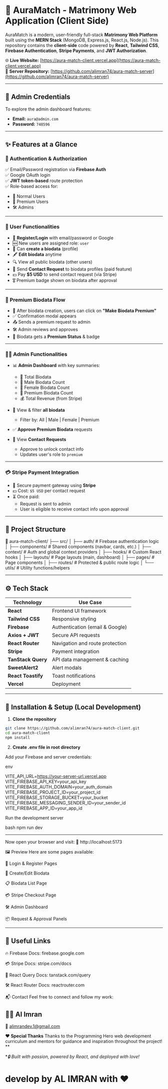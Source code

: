 # 💍 AuraMatch - Matrimony Web Application (Client Side)

AuraMatch is a modern, user-friendly full-stack **Matrimony Web Platform** built using the **MERN Stack** (MongoDB, Express.js, React.js, Node.js). This repository contains the **client-side** code powered by **React**, **Tailwind CSS**, **Firebase Authentication**, **Stripe Payments**, and **JWT Authorization**.

🌐 **Live Website:** [https://aura-match-client.vercel.app](https://aura-match-client.vercel.app)  
📁 **Server Repository:** [https://github.com/alimran74/aura-match-server](https://github.com/alimran74/aura-match-server)

---

## 🔐 Admin Credentials

To explore the admin dashboard features:

- **Email:** `aura@admin.com`  
- **Password:** `748596`

---

## ✨ Features at a Glance

### 🔑 Authentication & Authorization

✅ Email/Password registration via **Firebase Auth**  
✅ Google OAuth login  
✅ **JWT token-based** route protection  
✅ Role-based access for:
- 👤 Normal Users
- 💎 Premium Users
- 🛠️ Admins

---

### 👥 User Functionalities

- 📝 **Register/Login** with email/password or Google
- 🆕 New users are assigned role: `user`
- 🧬 Can **create a biodata** (profile)
- 🖋️ **Edit biodata** anytime
- 🔍 View all public biodata (other users)
- 📩 Send **Contact Request** to biodata profiles (paid feature)
- 💵 Pay **$5 USD** to send contact request (via Stripe)
- 🎖️ Premium badge shown on biodata after approval

---

### 💎 Premium Biodata Flow

- 🧬 After biodata creation, users can click on **"Make Biodata Premium"**
- ✅ Confirmation modal appears
- 📤 Sends a premium request to admin
- 🛠️ Admin reviews and approves
- 🌟 Biodata gets a **Premium Status** & badge

---

### 🧑‍💼 Admin Functionalities

- 📊 **Admin Dashboard** with key summaries:
  - 🔢 Total Biodata
  - 👨 Male Biodata Count
  - 👩 Female Biodata Count
  - 💎 Premium Biodata Count
  - 💰 Total Revenue (from Stripe)
  
- 🧬 View & filter **all biodata**
  - Filter by: All | Male | Female | Premium
- ✅ **Approve Premium Biodata** requests
- 📩 View **Contact Requests**
  - Approve to unlock contact info
  - Updates user's role to `premium`

---

### 💳 Stripe Payment Integration

- 🔐 Secure payment gateway using **Stripe**
- 💵 Cost: `$5 USD` per contact request
- ⏳ Once paid:
  - Request is sent to admin
  - User is eligible to receive contact info upon approval

---

## 🧱 Project Structure


📁 aura-match-client/
├── src/
│ ├── auth/ # Firebase authentication logic
│ ├── components/ # Shared components (navbar, cards, etc.)
│ ├── context/ # Auth and global context providers
│ ├── hooks/ # Custom React hooks
│ ├── layouts/ # Page layouts (main, dashboard)
│ ├── pages/ # Page components
│ ├── routes/ # Protected & public route logic
│ └── utils/ # Utility functions/helpers


---


## ⚙️ Tech Stack

| Technology        | Use Case                         |
|-------------------|----------------------------------|
| **React**         | Frontend UI framework            |
| **Tailwind CSS**  | Responsive styling               |
| **Firebase**      | Authentication (email & Google)  |
| **Axios + JWT**   | Secure API requests              |
| **React Router**  | Navigation and route protection  |
| **Stripe**        | Payment integration              |
| **TanStack Query**| API data management & caching    |
| **SweetAlert2**   | Alert modals                     |
| **React Toastify**| Toast notifications              |
| **Vercel**        | Deployment                       |

---

## 🧪 Installation & Setup (Local Development)

1. **Clone the repository**

```bash
git clone https://github.com/alimran74/aura-match-client.git
cd aura-match-client
npm install
```

2. **Create .env file in root directory**

Add your Firebase and server credentials:

env

VITE_API_URL=https://your-server-url.vercel.app
VITE_FIREBASE_API_KEY=your_api_key
VITE_FIREBASE_AUTH_DOMAIN=your_auth_domain
VITE_FIREBASE_PROJECT_ID=your_project_id
VITE_FIREBASE_STORAGE_BUCKET=your_bucket
VITE_FIREBASE_MESSAGING_SENDER_ID=your_sender_id
VITE_FIREBASE_APP_ID=your_app_id

Run the development server


bash
npm run dev

----



Now open your browser and visit:
📍 http://localhost:5173

🖼️ Preview
Here are some pages available:

🔐 Login & Register Pages

🧬 Create/Edit Biodata

📋 Biodata List Page

💳 Stripe Checkout Page

🛠️ Admin Dashboard

📦 Request & Approval Panels

----


## 🔗 Useful Links
🔥 Firebase Docs: firebase.google.com

💳 Stripe Docs: stripe.com/docs

🧠 React Query Docs: tanstack.com/query

🛠️ React Router Docs: reactrouter.com

📬 Contact
Feel free to connect and follow my work:

## 👨‍💻 Al Imran



📧 alimrandev.1@gmail.com



**❤️ Special Thanks**
Thanks to the Programming Hero web development curriculum and mentors for guidance and inspiration throughout the project! **


**🔒 Built with passion, powered by React, and deployed with love!* 

# develop by AL IMRAN with ❤️

